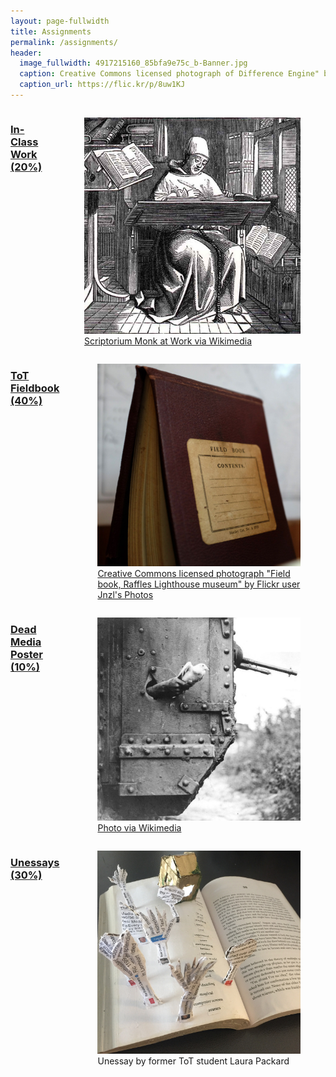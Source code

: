 ```yaml
---
layout: page-fullwidth
title: Assignments
permalink: /assignments/
header:
  image_fullwidth: 4917215160_85bfa9e75c_b-Banner.jpg
  caption: Creative Commons licensed photograph of Difference Engine" by Flickr user Larry Johnson
  caption_url: https://flic.kr/p/8uw1KJ
---
```


<div class="row">
    <div class="small-6 columns">
        <a href="/assignments/inclasswork/"><h3>In-Class Work (20%)</h3></a>
        <figure>
            <a href="/assignments/inclasswork/">
            <img src="/images/Scriptorium-monk-at-work-small.jpg" alt="Scriptorium Monk at Work." />
            </a>
            <figcaption><a href="https://commons.wikimedia.org/wiki/File:Scriptorium-monk-at-work.jpg" target="_blank">Scriptorium Monk at Work via Wikimedia</a></figcaption>
        </figure>
    </div>
    <div class="small-6 columns">
        <a href="/assignments/inclasswork/"><h3>ToT Fieldbook (40%)</h3></a>
        <figure>
            <a href="/assignments/fieldbook/">
            <img src="/images/14934283002_9663bae608_k.jpg" alt="A field book standing on end" />
            </a>
            <figcaption><a href="https://flic.kr/p/oKG72Y" target="_blank">Creative Commons licensed photograph "Field book, Raffles Lighthouse museum" by Flickr user Jnzl's Photos</a></figcaption>
        </figure>
    </div>
</div>
<div class="row">
  <div class="small-6 columns">
        <a href="/assignments/deadmediaposter/"><h3>Dead Media Poster (10%)</h3></a>
        <figure>
            <a href="/assignments/deadmediaposter/">
            <img src="/images/Messenger_pigeon_released_from_British_tank_1918_IWM_Q_9247.jpg" alt="A messenger pigeon released from a British tank during World War I" />
            </a>
            <figcaption><a href="https://commons.wikimedia.org/wiki/File:Messenger_pigeon_released_from_British_tank_1918_IWM_Q_9247.jpg" target="_blank">Photo via Wikimedia</a></figcaption>
        </figure>
    </div>  
    <div class="small-6 columns">
        <a href="/assignments/unessay/"><h3>Unessays (30%)</h3></a>
        <figure>
            <a href="/assignments/unessay/">
            <img src="/images/IMG_4638.jpg" alt="An altered book project by a former ToT student." />
            </a>
            <figcaption>Unessay by former ToT student Laura Packard</figcaption>
        </figure>
    </div>  
  </div>